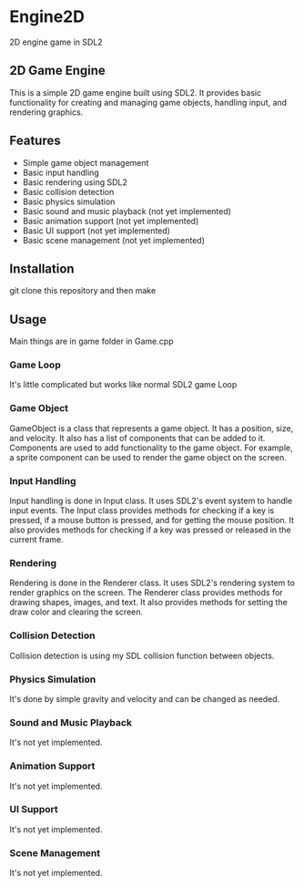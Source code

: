 # Engine2D

2D engine game in SDL2
## 2D Game Engine 
This is a simple 2D game engine built using SDL2. It provides basic functionality for creating and managing game objects, handling input, and rendering graphics.

## Features
- Simple game object management
- Basic input handling
- Basic rendering using SDL2
- Basic collision detection
- Basic physics simulation
- Basic sound and music playback (not yet implemented)
- Basic animation support (not yet implemented)
- Basic UI support (not yet implemented)
- Basic scene management (not yet implemented)

## Installation
git clone this repository 
and then make

## Usage
Main things are in game folder in Game.cpp

### Game Loop
It's little complicated but works like normal SDL2 game Loop

### Game Object
GameObject is a class that represents a game object. It has a position, size, and velocity. It also has a list of components that can be added to it. Components are used to add functionality to the game object. For example, a sprite component can be used to render the game object on the screen.

### Input Handling
Input handling is done in Input class. It uses SDL2's event system to handle input events. The Input class provides methods for checking if a key is pressed, if a mouse button is pressed, and for getting the mouse position. It also provides methods for checking if a key was pressed or released in the current frame.

### Rendering
Rendering is done in the Renderer class. It uses SDL2's rendering system to render graphics on the screen. The Renderer class provides methods for drawing shapes, images, and text. It also provides methods for setting the draw color and clearing the screen.

### Collision Detection
Collision detection is using my SDL collision function between objects.

### Physics Simulation
It's done by simple gravity and velocity and can be changed as needed.

### Sound and Music Playback
It's not yet implemented.

### Animation Support
It's not yet implemented.

### UI Support
It's not yet implemented.

### Scene Management
It's not yet implemented.
